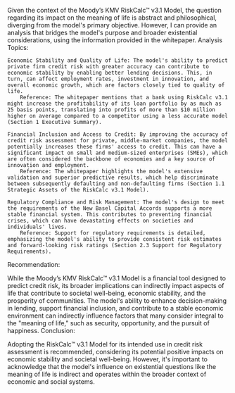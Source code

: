 Given the context of the Moody’s KMV RiskCalc™ v3.1 Model, the question regarding its impact on the meaning of life is abstract and philosophical, diverging from the model's primary objective. However, I can provide an analysis that bridges the model's purpose and broader existential considerations, using the information provided in the whitepaper.
Analysis Topics:

    Economic Stability and Quality of Life: The model's ability to predict private firm credit risk with greater accuracy can contribute to economic stability by enabling better lending decisions. This, in turn, can affect employment rates, investment in innovation, and overall economic growth, which are factors closely tied to quality of life.
        Reference: The whitepaper mentions that a bank using RiskCalc v3.1 might increase the profitability of its loan portfolio by as much as 25 basis points, translating into profits of more than $10 million higher on average compared to a competitor using a less accurate model (Section 1 Executive Summary).

    Financial Inclusion and Access to Credit: By improving the accuracy of credit risk assessment for private, middle-market companies, the model potentially increases these firms' access to credit. This can have a significant impact on small and medium-sized enterprises (SMEs), which are often considered the backbone of economies and a key source of innovation and employment.
        Reference: The whitepaper highlights the model's extensive validation and superior predictive results, which help discriminate between subsequently defaulting and non-defaulting firms (Section 1.1 Strategic Assets of the RiskCalc v3.1 Model).

    Regulatory Compliance and Risk Management: The model's design to meet the requirements of the New Basel Capital Accords supports a more stable financial system. This contributes to preventing financial crises, which can have devastating effects on societies and individuals' lives.
        Reference: Support for regulatory requirements is detailed, emphasizing the model's ability to provide consistent risk estimates and forward-looking risk ratings (Section 2.3 Support for Regulatory Requirements).

Recommendation:

While the Moody’s KMV RiskCalc™ v3.1 Model is a financial tool designed to predict credit risk, its broader implications can indirectly impact aspects of life that contribute to societal well-being, economic stability, and the prosperity of communities. The model's ability to enhance decision-making in lending, support financial inclusion, and contribute to a stable economic environment can indirectly influence factors that many consider integral to the "meaning of life," such as security, opportunity, and the pursuit of happiness.
Conclusion:

Adopting the RiskCalc™ v3.1 Model for its intended use in credit risk assessment is recommended, considering its potential positive impacts on economic stability and societal well-being. However, it's important to acknowledge that the model's influence on existential questions like the meaning of life is indirect and operates within the broader context of economic and social systems.

